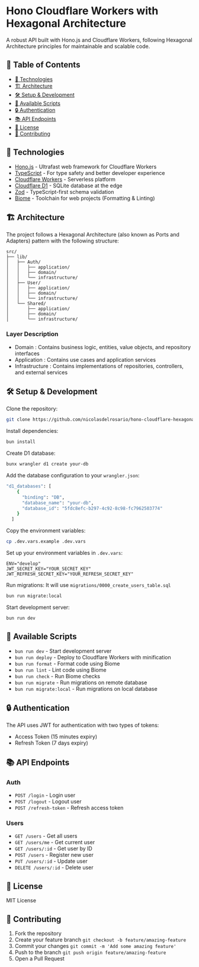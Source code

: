 # Hono Cloudflare Workers with Hexagonal Architecture

A robust API built with Hono.js and Cloudflare Workers, following Hexagonal Architecture principles for maintainable and scalable code.

## 📑 Table of Contents
- [🚀 Technologies](#technologies)
- [🏗 Architecture](#architecture)
- [🛠 Setup & Development](#setup--development)
- [📝 Available Scripts](#available-scripts)
- [🔒 Authentication](#authentication)
- [📚 API Endpoints](#api-endpoints)
- [📄 License](#license)
- [👥 Contributing](#contributing)


## 🚀 Technologies <a name="technologies"></a>

- [Hono.js](https://hono.dev/) - Ultrafast web framework for Cloudflare Workers
- [TypeScript](https://www.typescriptlang.org/) - For type safety and better developer experience
- [Cloudflare Workers](https://workers.cloudflare.com/) - Serverless platform
- [Cloudflare D1](https://developers.cloudflare.com/d1/) - SQLite database at the edge
- [Zod](https://zod.dev/) - TypeScript-first schema validation
- [Biome](https://biomejs.dev/) - Toolchain for web projects (Formatting & Linting)

## 🏗️ Architecture <a name="architecture"></a>

The project follows a Hexagonal Architecture (also known as Ports and Adapters) pattern with the following structure:

```plaintext
src/
├── lib/
│   ├── Auth/
│   │   ├── application/
│   │   ├── domain/
│   │   └── infrastructure/
│   ├── User/
│   │   ├── application/
│   │   ├── domain/
│   │   └── infrastructure/
│   └── Shared/
│       ├── application/
│       ├── domain/
│       └── infrastructure/
```

### Layer Description

- Domain : Contains business logic, entities, value objects, and repository interfaces
- Application : Contains use cases and application services
- Infrastructure : Contains implementations of repositories, controllers, and external services

## 🛠️ Setup & Development <a name="setup--development"></a>

Clone the repository:

```bash
git clone https://github.com/nicolasdelrosario/hono-cloudflare-hexagonal-architecture.git
```

Install dependencies:

```bash
bun install
```

Create D1 database:

```bash
bunx wrangler d1 create your-db
```

Add the database configuration to your ```wrangler.json```:

```bash
"d1_databases": [
    {
      "binding": "DB",
      "database_name": "your-db",
      "database_id": "5fdc8efc-b297-4c92-8c98-fc7962503774"
    }
  ]
```

Copy the environment variables:

```bash
cp .dev.vars.example .dev.vars
```

Set up your environment variables in ```.dev.vars```:

```plaintext
ENV="develop"
JWT_SECRET_KEY="YOUR_SECRET_KEY"
JWT_REFRESH_SECRET_KEY="YOUR_REFRESH_SECRET_KEY"
```

Run migrations:
It will use ```migrations/0000_create_users_table.sql```

```bash
bun run migrate:local
```

Start development server:

```bash
bun run dev
```

## 📝 Available Scripts  <a name="available-scripts"></a>

- ```bun run dev``` - Start development server
- ```bun run deploy``` - Deploy to Cloudflare Workers with minification
- ```bun run format``` - Format code using Biome
- ```bun run lint``` - Lint code using Biome
- ```bun run check``` - Run Biome checks
- ```bun run migrate``` - Run migrations on remote database
- ```bun run migrate:local``` - Run migrations on local database

## 🔒 Authentication <a name="authentication"></a>

The API uses JWT for authentication with two types of tokens:

- Access Token (15 minutes expiry)
- Refresh Token (7 days expiry)

## 📚 API Endpoints <a name="api-endpoints"></a>

### Auth

- ```POST /login``` - Login user
- ```POST /logout``` - Logout user
- ```POST /refresh-token``` - Refresh access token

### Users

- ```GET /users``` - Get all users
- ```GET /users/me``` - Get current user
- ```GET /users/:id``` - Get user by ID
- ```POST /users``` - Register new user
- ```PUT /users/:id``` - Update user
- ```DELETE /users/:id``` - Delete user

## 📄 License <a name="license"></a>
MIT License

## 👥 Contributing <a name="contributing"></a>
1. Fork the repository
2. Create your feature branch ```git checkout -b feature/amazing-feature```
3. Commit your changes ```git commit -m 'Add some amazing feature'```
4. Push to the branch ```git push origin feature/amazing-feature```
5. Open a Pull Request
